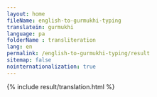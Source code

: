 ```yaml
--- 
layout: home 
fileName: english-to-gurmukhi-typing
translatein: gurmukhi
language: pa
folderName : transliteration
lang: en
permalink: /english-to-gurmukhi-typing/result
sitemap: false
nointernationalization: true
---
```

{% include result/translation.html %}

<script src="/js/result/translator.js" data-foldername="{{page.folderName}}" data-lang="{{page.lang}}"></script>